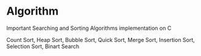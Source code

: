 # Algorithm
Important Searching and Sorting Algorithms implementation on C

Count Sort, Heap Sort, Bubble Sort, Quick Sort, Merge Sort, Insertion Sort, Selection Sort, Binart Search
